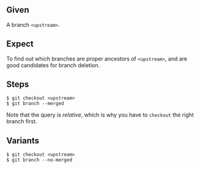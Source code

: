 ## Given

A branch `<upstream>`.

## Expect

To find out which branches are proper ancestors of `<upstream>`, and are good
candidates for branch deletion.

## Steps

    $ git checkout <upstream>
    $ git branch --merged

Note that the query is *relative*, which is why you have to `checkout` the
right branch first.

## Variants

    $ git checkout <upstream>
    $ git branch --no-merged
